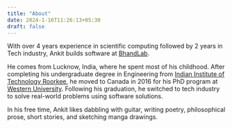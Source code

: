 ```yaml
---
title: "About"
date: 2024-1-16T11:26:13+05:30
draft: false
---
```



With over 4 years experience in scientific computing followed by 2 years in Tech industry, Ankit builds software at [BhandLab](https://github.com/BhandLab). 

He comes from Lucknow, India, where he spent most of his childhood. After completing his undergraduate degree in Engineering from [Indian Institute of Technology Roorkee](https://www.iitr.ac.in/), he moved to Canada in 2016 for his PhD program at [Western University](https://www.uwo.ca/). Following his graduation, he switched to tech industry to solve real-world problems using software solutions.

In his free time, Ankit likes dabbling with guitar, writing poetry, philosophical prose, short stories, and sketching manga drawings.
        
        

